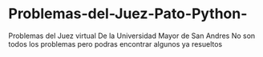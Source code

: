 # Problemas-del-Juez-Pato-Python-
Problemas del Juez virtual De la Universidad Mayor de San Andres No son todos los problemas pero podras encontrar algunos ya resueltos
